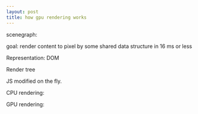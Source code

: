 ```yaml
---
layout: post
title: how gpu rendering works
---
```


scenegraph:


goal: render content to pixel by some shared data structure in 16 ms or less


Representation:
DOM

Render tree



JS modified on the fly.




CPU rendering:





GPU rendering:















